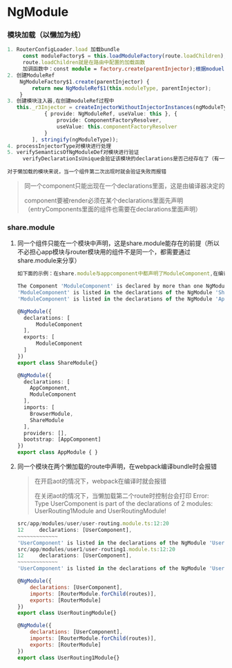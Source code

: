 # NgModule

### 模块加载（以懒加为线）

```typescript
1. RouterConfigLoader.load 加载bundle
	 const moduleFactory$ = this.loadModuleFactory(route.loadChildren);
	 route.loadChildren就是在路由中配置的加载函数
	 加调函数中：const module = factory.create(parentInjector);根据moduel的工厂方法配和父级Injector(AppModule Injector)创建懒加载模块对应的  		 module实例
2. 创建ModuleRef
	NgModuleFactory$1.create(parentInjector) {
        return new NgModuleRef$1(this.moduleType, parentInjector);
    }
3. 创建模块注入器,在创建moduleRef过程中
   this._r3Injector = createInjectorWithoutInjectorInstances(ngModuleType, _parent, [
            { provide: NgModuleRef, useValue: this }, {
                provide: ComponentFactoryResolver,
                useValue: this.componentFactoryResolver
            }
        ], stringify(ngModuleType));
4. processInjectorType对模块进行处理
5. verifySemanticsOfNgModuleDef对模块进行验证
	 verifyDeclarationIsUnique会验证该模块的declarations是否己经存在了（有一个全局map ownerNgModule记录所有模块的declarations），如果不存在就添加进  		map，如果存在就证明重复了
	 
对于懒加载的模块来说，当一个组件第二次出现时就会验证失败而报错
```



> 同一个component只能出现在一个declarations里面，这是由编译器决定的
>
> component要被render必须在某个declarations里面先声明（entryComponents里面的组件也需要在declarations里面声明）

### share.module

1. 同一个组件只能在一个模块中声明，这是share.module能存在的前提（所以不必担心app模块与router模块用的组件不是同一个，都需要通过share.module来分享）

   ```typescript
   如下面的示例：在share.module与appcomponent中都声明了ModuleComponent,在编译时就报错了
   
   The Component 'ModuleComponent' is declared by more than one NgModule.
   'ModuleComponent' is listed in the declarations of the NgModule 'ShareModule'.
   'ModuleComponent' is listed in the declarations of the NgModule 'AppModule'.
   
   @NgModule({
     declarations: [
         ModuleComponent
     ],
     exports: [
         ModuleComponent
     ]
   })
   export class ShareModule{}
   
   @NgModule({
     declarations: [
       AppComponent,
       ModuleComponent
     ],
     imports: [
       BrowserModule,
       ShareModule
     ],
     providers: [],
     bootstrap: [AppComponent]
   })
   export class AppModule { }
   ```

2. 同一个模块在两个懒加载的route中声明，在webpack编译bundle时会报错

   > 在开启aot的情况下，webpack在编译时就会报错
   >
   > 在关闭aot的情况下，当懒加载第二个route时控制台会打印 Error: Type UserComponent is part of the declarations of 2 modules: UserRouting1Module and UserRoutingModule! 

   ```javascript
   src/app/modules/user/user-routing.module.ts:12:20
   12     declarations: [UserComponent],
   ~~~~~~~~~~~~~
   'UserComponent' is listed in the declarations of the NgModule 'UserRoutingModule'.
   src/app/modules/user1/user-routing1.module.ts:12:20
   12     declarations: [UserComponent],
   ~~~~~~~~~~~~~
   'UserComponent' is listed in the declarations of the NgModule 'UserRouting1Module'.
   
   @NgModule({
       declarations: [UserComponent],
       imports: [RouterModule.forChild(routes)],
       exports: [RouterModule]
   })
   export class UserRoutingModule{}
   
   @NgModule({
       declarations: [UserComponent],
       imports: [RouterModule.forChild(routes)],
       exports: [RouterModule]
   })
   export class UserRouting1Module{}
   ```

   